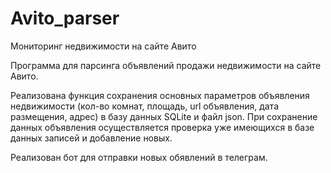 # Avito_parser
Мониторинг недвижимости на сайте Авито

Программа для парсинга объявлений продажи недвижимости на сайте Авито. 

Реализована функция сохранения основных параметров объявления недвижимости (кол-во комнат, площадь, url объявления, дата размещения, адрес) в базу данных SQLite и файл json. При сохранение данных объявления осуществляется проверка уже имеющихся в базе данных записей и добавление новых. 

Реализован бот для отправки новых обявлений в телеграм.
